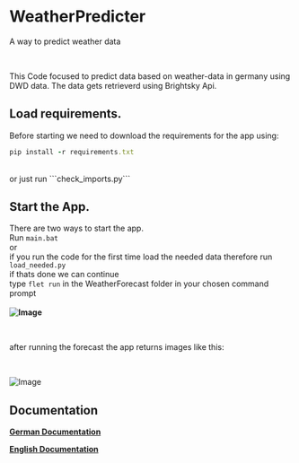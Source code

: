 # WeatherPredicter
A way to predict weather data

<br>

This Code focused to predict data based on weather-data in germany using DWD data.
The data gets retrieverd using Brightsky Api.


## Load requirements.
Before starting we need to download the requirements for the app using:
<br>
```ruby
pip install -r requirements.txt
```
<br>
or just run ```check_imports.py```

## Start the App.
There are two ways to start the app. <br>
Run ```main.bat```  <br> 
or <br>
if you run the code for the first time load the needed data therefore run ```load_needed.py``` <br>
if thats done we can continue <br>
type ```flet run``` in the WeatherForecast folder in your chosen command prompt
<br>
<br>
**![Image](https://github.com/user-attachments/assets/3d520ef0-0c55-453a-80f2-a916689cb379)**

<br>

after running the forecast the app returns images like this:

<br>

![Image](https://github.com/user-attachments/assets/dfa38801-492a-497b-83c3-0018b6c8945b)

## Documentation

**[German Documentation](https://drive.google.com/file/d/1xma-3jHTS6dZDe0JcG4u4MDthTgEynG_/view?usp=sharing)**


**[English Documentation](https://drive.google.com/file/d/19pABBdGhXleA2T1tDr-GP1gwyDyeFwrg/view?usp=sharing)**

<br>

